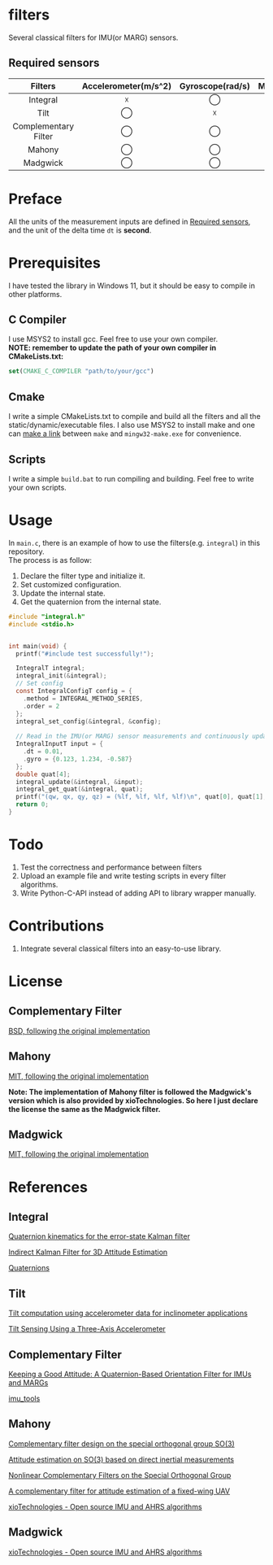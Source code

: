 # filters
Several classical filters for IMU(or MARG) sensors.

## Required sensors
| Filters                | Accelerometer(m/s^2) | Gyroscope(rad/s) | Magnetometer(uT) | 
| :--------------------: | :------------------: | :--------------: | :--------------: |
| Integral               | &#9747;              | &#9711;          | &#9747;          |
| Tilt                   | &#9711;              | &#9747;          | &#9747;          |
| Complementary Filter   | &#9711;              | &#9711;          | &#9651;          |
| Mahony                 | &#9711;              | &#9711;          | &#9651;          |
| Madgwick               | &#9711;              | &#9711;          | &#9651;          |


# Preface
All the units of the measurement inputs are defined in [Required sensors](#required-sensors), and the unit of the delta time `dt` is **second**.

# Prerequisites
I have tested the library in Windows 11, but it should be easy to compile in other platforms.

## C Compiler
I use MSYS2 to install gcc. Feel free to use your own compiler.  
**NOTE: remember to update the path of your own compiler in CMakeLists.txt:**
```cmake
set(CMAKE_C_COMPILER "path/to/your/gcc")
```

## Cmake
I write a simple CMakeLists.txt to compile and build all the filters and all the static/dynamic/executable files. I also use MSYS2 to install make and one can [make a link](https://stackoverflow.com/questions/51755089/where-is-make-on-msys2-mingw-w64) between `make` and `mingw32-make.exe` for convenience.

## Scripts
I write a simple `build.bat` to run compiling and building. Feel free to write your own scripts.


# Usage
In `main.c`, there is an example of how to use the filters(e.g. `integral`) in this repository.  
The process is as follow:  
1. Declare the filter type and initialize it.  
2. Set customized configuration.  
3. Update the internal state.  
4. Get the quaternion from the internal state.  
```C
#include "integral.h"
#include <stdio.h>


int main(void) {
  printf("#include test successfully!");

  IntegralT integral;
  integral_init(&integral);
  // Set config
  const IntegralConfigT config = {
    .method = INTEGRAL_METHOD_SERIES,
    .order = 2
  };
  integral_set_config(&integral, &config);
  
  // Read in the IMU(or MARG) sensor measurements and continuously update in the loop
  IntegralInputT input = {
    .dt = 0.01,
    .gyro = {0.123, 1.234, -0.587}
  };
  double quat[4];
  integral_update(&integral, &input);
  integral_get_quat(&integral, quat);
  printf("(qw, qx, qy, qz) = (%lf, %lf, %lf, %lf)\n", quat[0], quat[1], quat[2], quat[3]);
  return 0;
}
```


# Todo
1. Test the correctness and performance between filters
2. Upload an example file and write testing scripts in every filter algorithms.
3. Write Python-C-API instead of adding API to library wrapper manually. 


# Contributions
1. Integrate several classical filters into an easy-to-use library.


# License
## Complementary Filter
[BSD, following the original implementation](https://github.com/CCNYRoboticsLab/imu_tools/blob/noetic/imu_complementary_filter/include/imu_complementary_filter/complementary_filter.h)

## Mahony
[MIT, following the original implementation](https://github.com/xioTechnologies/Fusion?tab=MIT-1-ov-file#readme)

**Note: The implementation of Mahony filter is followed the Madgwick's version which is also provided by xioTechnologies. So here I just declare the license the same as the Madgwick filter.**

## Madgwick
[MIT, following the original implementation](https://github.com/xioTechnologies/Fusion?tab=MIT-1-ov-file#readme)


# References
## Integral
[Quaternion kinematics for the error-state Kalman filter](http://www.iri.upc.edu/people/jsola/JoanSola/objectes/notes/kinematics.pdf)

[Indirect Kalman Filter for 3D Attitude Estimation](http://mars.cs.umn.edu/tr/reports/Trawny05b.pdf)

[Quaternions](https://faculty.sites.iastate.edu/jia/files/inline-files/quaternion.pdf)

## Tilt
[Tilt computation using accelerometer data for inclinometer applications](https://www.st.com/resource/en/design_tip/dt0140-tilt-computation-using-accelerometer-data-for-inclinometer-applications-stmicroelectronics.pdf)

[Tilt Sensing Using a Three-Axis Accelerometer](https://www.nxp.com/docs/en/application-note/AN3461.pdf)

## Complementary Filter
[Keeping a Good Attitude: A Quaternion-Based Orientation Filter for IMUs and MARGs](https://www.mdpi.com/1424-8220/15/8/19302)

[imu_tools](https://github.com/CCNYRoboticsLab/imu_tools/tree/noetic/imu_complementary_filter)

## Mahony
[Complementary filter design on the special orthogonal group SO(3)](https://folk.ntnu.no/skoge/prost/proceedings/cdc-ecc05/pdffiles/papers/1889.pdf)

[Attitude estimation on SO(3) based on direct inertial measurements](http://users.cecs.anu.edu.au/~Robert.Mahony/Mahony_Robert/2006_MahHamPfl-C68.pdf)

[Nonlinear Complementary Filters on the Special Orthogonal Group](https://hal.science/hal-00488376/document)

[A complementary filter for attitude estimation of a fixed-wing UAV](http://users.cecs.anu.edu.au/~Jonghyuk.Kim/pdf/2008_Euston_iros_v1.04.pdf)

[xioTechnologies - Open source IMU and AHRS algorithms](https://x-io.co.uk/open-source-imu-and-ahrs-algorithms/)

## Madgwick
[xioTechnologies - Open source IMU and AHRS algorithms](https://x-io.co.uk/open-source-imu-and-ahrs-algorithms/)



